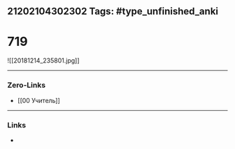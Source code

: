 21202104302302
Tags: #type_unfinished_anki 
---
# 719

![[20181214_235801.jpg]]

---
### Zero-Links
- [[00 Учитель]]
---
### Links
-